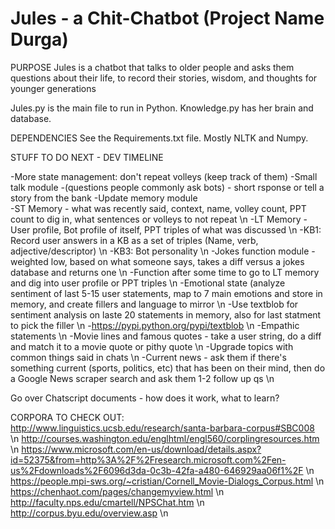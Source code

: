 # Jules - a Chit-Chatbot (Project Name Durga)

PURPOSE
Jules is a chatbot that talks to older people and asks them questions about their life, to record their stories, wisdom, and thoughts for younger generations

Jules.py is the main file to run in Python.
Knowledge.py has her brain and database.

DEPENDENCIES
See the Requirements.txt file.
Mostly NLTK and Numpy.

STUFF TO DO NEXT - DEV TIMELINE

-More state management: don't repeat volleys (keep track of them)
-Small talk module
    -(questions people commonly ask bots) - short rsponse or tell a story from the bank
-Update memory module  
    -ST Memory - what was recently said, context, name, volley count, PPT count to dig in, what sentences or volleys to not repeat \n
    -LT Memory - User profile, Bot profile of itself, PPT triples of what was discussed \n
-KB1: Record user answers in a KB as a set of triples (Name, verb, adjective/descriptor) \n
-KB3: Bot personality \n
-Jokes function module - weighted low, based on what someone says, takes a diff versus a jokes database and returns one \n
-Function after some time to go to LT memory and dig into user profile or PPT triples \n
-Emotional state (analyze sentiment of last 5-15 user statements, map to 7 main emotions and store in memory, and create fillers and language to mirror \n
    -Use textblob for sentiment analysis on laste 20 statements in memory, also for last statment to pick the filler \n
    -https://pypi.python.org/pypi/textblob \n
    -Empathic statements \n
-Movie lines and famous quotes - take a user string, do a diff and match it to a movie quote or pithy quote \n
-Upgrade topics with common things said in chats \n
-Current news - ask them if there's something current (sports, politics, etc) that has been on their mind, then do a Google News scraper search and ask them 1-2 follow up qs \n

Go over Chatscript documents - how does it work, what to learn?

CORPORA TO CHECK OUT:
http://www.linguistics.ucsb.edu/research/santa-barbara-corpus#SBC008 \n
http://courses.washington.edu/englhtml/engl560/corplingresources.htm \n
https://www.microsoft.com/en-us/download/details.aspx?id=52375&from=http%3A%2F%2Fresearch.microsoft.com%2Fen-us%2Fdownloads%2F6096d3da-0c3b-42fa-a480-646929aa06f1%2F \n
https://people.mpi-sws.org/~cristian/Cornell_Movie-Dialogs_Corpus.html \n
https://chenhaot.com/pages/changemyview.html \n
http://faculty.nps.edu/cmartell/NPSChat.htm \n
http://corpus.byu.edu/overview.asp \n
